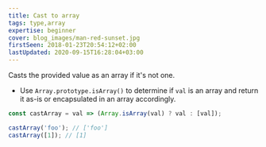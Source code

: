 ```yaml
---
title: Cast to array
tags: type,array
expertise: beginner
cover: blog_images/man-red-sunset.jpg
firstSeen: 2018-01-23T20:54:12+02:00
lastUpdated: 2020-09-15T16:28:04+03:00
---
```


Casts the provided value as an array if it's not one.

- Use `Array.prototype.isArray()` to determine if `val` is an array and return it as-is or encapsulated in an array accordingly.

```js
const castArray = val => (Array.isArray(val) ? val : [val]);
```

```js
castArray('foo'); // ['foo']
castArray([1]); // [1]
```

